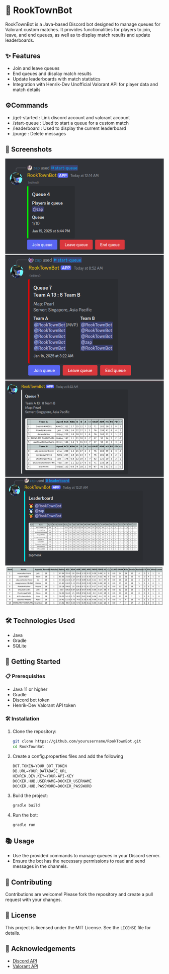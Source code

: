 # 👾 RookTownBot

RookTownBot is a Java-based Discord bot designed to manage queues for Valorant custom matches. It provides functionalities for players to join, leave, and end queues, as well as to display match results and update leaderboards.

## ✨ Features

- Join and leave queues
- End queues and display match results
- Update leaderboards with match statistics
- Integration with Henrik-Dev Unofficial Valorant API for player data and match details

## ⚙️Commands

- /get-started : Link discord account and valorant account
- /start-queue : Used to start a queue for a custom match
- /leaderboard : Used to display the current leaderboard
- /purge : Delete messages

## 📸 Screenshots
![Screenshot1](screenshots/rook1.png)
![Screenshot5](screenshots/rook5.png)
![Screenshot4](screenshots/rook4.png)
![Screenshot3](screenshots/rook3.png)
![Screenshot2](screenshots/rook2.png)


## 🛠️ Technologies Used

- Java
- Gradle
- SQLite 

## 🚀 Getting Started

### 📋 Prerequisites

- Java 11 or higher
- Gradle
- Discord bot token
- Henrik-Dev Valorant API token

### 🛠️ Installation

1. Clone the repository:
    ```sh
    git clone https://github.com/yourusername/RookTownBot.git
    cd RookTownBot
    ```

2. Create a config.properties files and add the following

   ```properties
   BOT.TOKEN=YOUR_BOT_TOKEN
   DB.URL=YOUR_DATABASE_URL
   HENRIK.DEV.KEY=YOUR-API-KEY
   DOCKER.HUB.USERNAME=DOCKER_USERNAME
   DOCKER.HUB.PASSWORD=DOCKER_PASSWORD
   ```

3. Build the project:
    ```sh
    gradle build
    ```

4. Run the bot:
    ```sh
    gradle run
    ```

## 📚 Usage

- Use the provided commands to manage queues in your Discord server.
- Ensure the bot has the necessary permissions to read and send messages in the channels.

## 🤝 Contributing

Contributions are welcome! Please fork the repository and create a pull request with your changes.

## 📜 License

This project is licensed under the MIT License. See the `LICENSE` file for details.

## 🙏 Acknowledgements
- [Discord API](https://discord.com/developers/docs/intro)
- [Valorant API](https://github.com/Henrik-3/unofficial-valorant-api)

